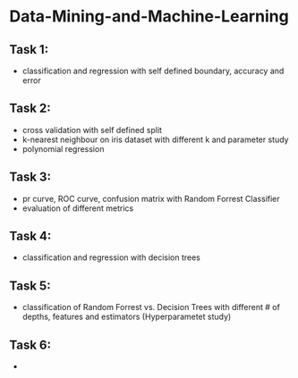 # Data-Mining-and-Machine-Learning
## Task 1:
- classification and regression with self defined boundary, accuracy and error
## Task 2: 
- cross validation with self defined split
- k-nearest neighbour on iris dataset with different k and parameter study
- polynomial regression
## Task 3:
- pr curve, ROC curve, confusion matrix with Random Forrest Classifier
- evaluation of different metrics
## Task 4:
- classification and regression with decision trees
## Task 5: 
- classification of Random Forrest vs. Decision Trees with different # of depths, features and estimators (Hyperparametet study)
## Task 6:
- 
